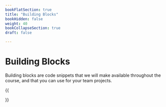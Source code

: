 ```yaml
---
bookFlatSection: true
title: "Building Blocks"
bookHidden: false
weight: 40
bookCollapseSection: true
draft: false

---
```


# Building Blocks

Building blocks are code snippets that we will make available throughout the course, and that you can use for your team projects.

{{<section>}}
